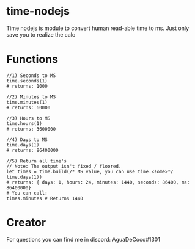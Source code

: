 # time-nodejs
Time nodejs is module to convert human read-able time to ms.
Just only save you to realize the calc
# Functions
```
//1) Seconds to MS
time.seconds(1)
# returns: 1000

//2) Minutes to MS
time.minutes(1)
# returns: 60000

//3) Hours to MS
time.hours(1)
# returns: 3600000

//4) Days to MS
time.days(1)
# returns: 86400000

//5) Return all time's
// Note: The output isn't fixed / floored.
let times = time.build(/* MS value, you can use time.<some>*/ time.days(1))
# returns: { days: 1, hours: 24, minutes: 1440, seconds: 86400, ms: 86400000}
# You can call:
times.minutes # Returns 1440
```

# Creator

For questions you can find me in discord: AguaDeCoco#1301
